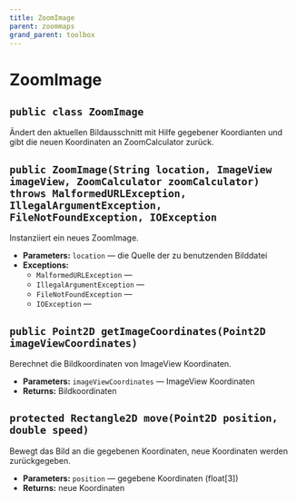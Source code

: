```yaml
---
title: ZoomImage
parent: zoommaps
grand_parent: toolbox
---
```


# ZoomImage


## `public class ZoomImage`

Ändert den aktuellen Bildausschnitt mit Hilfe gegebener Koordianten und gibt die neuen Koordinaten an ZoomCalculator zurück.

## `public ZoomImage(String location, ImageView imageView, ZoomCalculator zoomCalculator) throws MalformedURLException, IllegalArgumentException, FileNotFoundException, IOException`

Instanziiert ein neues ZoomImage.

 * **Parameters:** `location` — die Quelle der zu benutzenden Bilddatei
 * **Exceptions:**
   * `MalformedURLException` — 
   * `IllegalArgumentException` — 
   * `FileNotFoundException` — 
   * `IOException` — 

## `public Point2D getImageCoordinates(Point2D imageViewCoordinates)`

Berechnet die Bildkoordinaten von ImageView Koordinaten.

 * **Parameters:** `imageViewCoordinates` — ImageView Koordinaten
 * **Returns:** Bildkoordinaten

## `protected Rectangle2D move(Point2D position, double speed)`

Bewegt das Bild an die gegebenen Koordinaten, neue Koordinaten werden zurückgegeben.

 * **Parameters:** `position` — gegebene Koordinaten (float[3])
 * **Returns:** neue Koordinaten
